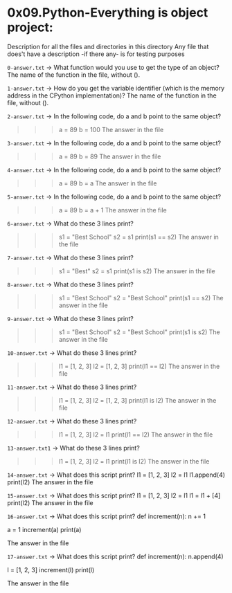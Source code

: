 # 0x09.Python-Everything is object project:


Description for all the files and directories in this directory
Any file that does't have a description -if there any- is for testing purposes


`0-answer.txt` -> What function would you use to get the type of an object?
The name of the function in the file, without ().


`1-answer.txt` -> How do you get the variable identifier (which is the memory address in the CPython implementation)?
The name of the function in the file, without ().


`2-answer.txt` -> In the following code, do a and b point to the same object?
>>> a = 89
>>> b = 100
The answer in the file


`3-answer.txt` -> In the following code, do a and b point to the same object?
>>> a = 89
>>> b = 89
The answer in the file


`4-answer.txt` -> In the following code, do a and b point to the same object?
>>> a = 89
>>> b = a
The answer in the file


`5-answer.txt` -> In the following code, do a and b point to the same object?
>>> a = 89
>>> b = a + 1
The answer in the file


`6-answer.txt` -> What do these 3 lines print?
>>> s1 = "Best School"
>>> s2 = s1
>>> print(s1 == s2)
The answer in the file

`7-answer.txt` -> What do these 3 lines print?
>>> s1 = "Best"
>>> s2 = s1
>>> print(s1 is s2)
The answer in the file

`8-answer.txt` -> What do these 3 lines print?
>>> s1 = "Best School"
>>> s2 = "Best School"
>>> print(s1 == s2)
The answer in the file


`9-answer.txt` -> What do these 3 lines print?
>>> s1 = "Best School"
>>> s2 = "Best School"
>>> print(s1 is s2)
The answer in the file


`10-answer.txt` -> What do these 3 lines print?
>>> l1 = [1, 2, 3]
>>> l2 = [1, 2, 3] 
>>> print(l1 == l2)
The answer in the file


`11-answer.txt` -> What do these 3 lines print?
>>> l1 = [1, 2, 3]
>>> l2 = [1, 2, 3]
>>> print(l1 is l2)
The answer in the file


`12-answer.txt` -> What do these 3 lines print?
>>> l1 = [1, 2, 3]
>>> l2 = l1
>>> print(l1 == l2)
The answer in the file


`13-answer.txt1` -> What do these 3 lines print?
>>> l1 = [1, 2, 3]
>>> l2 = l1
>>> print(l1 is l2)
The answer in the file


`14-answer.txt` -> What does this script print?
l1 = [1, 2, 3]
l2 = l1
l1.append(4)
print(l2)
The answer in the file


`15-answer.txt` -> What does this script print?
l1 = [1, 2, 3]
l2 = l1
l1 = l1 + [4]
print(l2)
The answer in the file


`16-answer.txt` -> What does this script print?
def increment(n):
    n += 1

a = 1
increment(a)
print(a)

The answer in the file


`17-answer.txt` -> What does this script print?
def increment(n):
    n.append(4)

l = [1, 2, 3]
increment(l)
print(l)

The answer in the file

